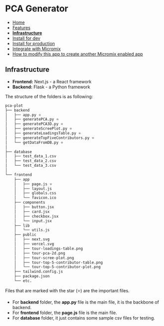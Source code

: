 # PCA Generator

- [Home](README.md)
- [Features](features.md)
- **[Infrastructure](infrastructure.md)**
- [Install for dev](install_for_dev.md)
- [Install for production](install_for_production.md)
- [Integrate with Micromix](integrate_with_micromix.md)
- [How to modify this app to create another Micromix enabled app](how_to_modify_this_app_to_create_another_micromix_enabled_app.md)

## Infrastructure

- **Frontend:** Next.js - a React framework
- **Backend:** Flask - a Python framework

The structure of the folders is as following:

```bash
pca-plot
├── backend
│   ├── app.py ⭐
│   ├── generatePCA.py ⭐
│   ├── generatePCA3D.py ⭐
│   ├── generateScreePlot.py ⭐
│   ├── generateLoadingsTable.py ⭐
│   ├── generateTopFiveContributors.py ⭐
│   └── getDataFromDB.py ⭐
│
├── database
│   ├── test_data_1.csv
│   ├── test_data_2.csv
│   └── test_data_3.csv
│
└── frontend
    ├── app
    │   ├── page.js ⭐
    │   ├── layout.js
    │   ├── globals.css
    │   └── favicon.ico
    ├── components
    │   ├── button.jsx
    │   ├── card.jsx
    │   ├── checkbox.jsx
    │   └── input.jsx
    ├── lib
    │   └── utils.js
    ├── public
    │   ├── next.svg
    │   ├── vercel.svg
    │   ├── tour-loadings-table.png
    │   ├── tour-pca-2d.png
    │   ├── tour-scree-plot.png
    │   ├── tour-top-5-contributor-table.png
    │   └── tour-top-5-contributor-plot.png
    ├── tailwind.config.js
    ├── package.json
    └── etc.
```

Files that are marked with the star (⭐) are the important files.

- For **backend** folder, the **app.py** file is the main file, it is the backbone of backend.
- For **frontend** folder, the **page.js** file is the main file.
- For **database** folder, it just contains some sample csv files for testing.
